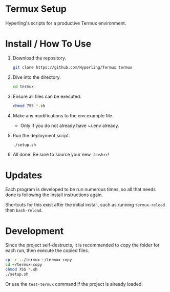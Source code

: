 # Termux Setup

Hyperling's scripts for a productive Termux environment.

# Install / How To Use

1. Download the repository.

    ```sh
    git clone https://github.com/Hyperling/Termux termux
    ```

1. Dive into the directory.

    ```sh
    cd termux
    ```

1. Ensure all files can be executed.

    ```sh
    chmod 755 *.sh
    ```

1. Make any modifications to the env.example file.
    - Only if you do not already have ~/.env already.

1. Run the deployment script.

    ```sh
    ./setup.sh
    ```

1. All done. Be sure to source your new `.bashrc`!

# Updates

Each program is developed to be run numerous times, so all that needs done is following the Install instructions again.

Shortcuts for this exist after the initial install, such as running `termux-reload` then `bash-reload`.

# Development

Since the project self-destructs, it is recommended to copy the folder for each run, then execute the copied files.

```sh
cp -r ../termux ~/termux-copy
cd ~/termux-copy
chmod 755 *.sh
./setup.sh
```

Or use the `test-termux` command if the project is already loaded.
